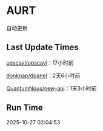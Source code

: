 # AURT

自动更新


## Last Update Times

[upscayl/upscayl](https://github.com/upscayl/upscayl)：17小时前

[donknap/dpanel](https://github.com/donknap/dpanel)：2天6小时前

[QuantumNous/new-api](https://github.com/QuantumNous/new-api)：1天3小时前


## Run Time
2025-10-27 02:04:53
